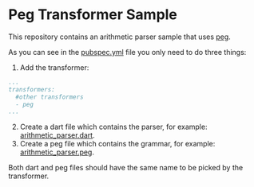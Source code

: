 # Peg Transformer Sample

This repository contains an arithmetic parser sample that uses [peg](https://pub.dartlang.org/packages/peg).

As you can see in the [pubspec.yml](./pubspec.yml) file you only need to do three things:

1. Add the transformer:

```yaml
...
transformers:
  #other transformers
  - peg
...
```

2. Create a dart file which contains the parser, for example: [arithmetic_parser.dart](./bin/arithmetic_parser.dart).
3. Create a peg file which contains the grammar, for example: [arithmetic_parser.peg](./bin/arithmetic_parser.peg).

Both dart and peg files should have the same name to be picked by the transformer.
